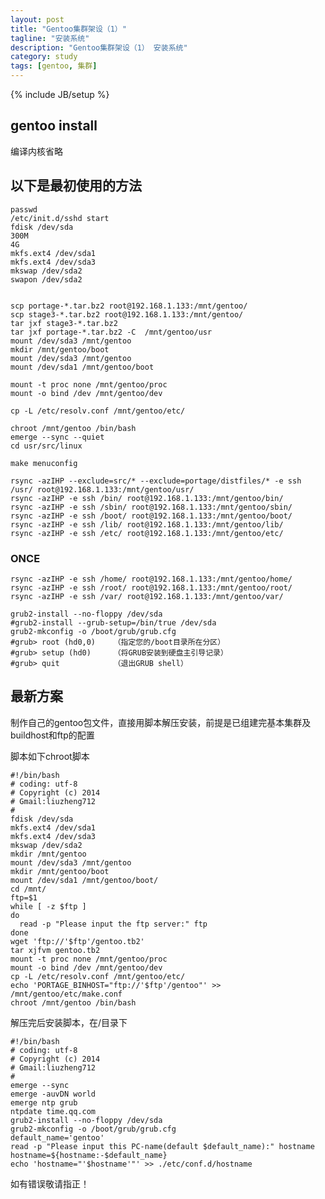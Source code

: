 ```yaml
---
layout: post
title: "Gentoo集群架设（1）"
tagline: "安装系统"
description: "Gentoo集群架设（1） 安装系统"
category: study
tags: [gentoo, 集群]
---
```

{% include JB/setup %}


## gentoo install

编译内核省略

## 以下是最初使用的方法 

	passwd
	/etc/init.d/sshd start
	fdisk /dev/sda
	300M
	4G
	mkfs.ext4 /dev/sda1
	mkfs.ext4 /dev/sda3
	mkswap /dev/sda2
	swapon /dev/sda2


	scp portage-*.tar.bz2 root@192.168.1.133:/mnt/gentoo/
	scp stage3-*.tar.bz2 root@192.168.1.133:/mnt/gentoo/
	tar jxf stage3-*.tar.bz2
	tar jxf portage-*.tar.bz2 -C  /mnt/gentoo/usr
	mount /dev/sda3 /mnt/gentoo 
	mkdir /mnt/gentoo/boot 
	mount /dev/sda3 /mnt/gentoo 
	mount /dev/sda1 /mnt/gentoo/boot

	mount -t proc none /mnt/gentoo/proc 
	mount -o bind /dev /mnt/gentoo/dev 

	cp -L /etc/resolv.conf /mnt/gentoo/etc/

	chroot /mnt/gentoo /bin/bash
	emerge --sync --quiet
	cd usr/src/linux

	make menuconfig

	rsync -azIHP --exclude=src/* --exclude=portage/distfiles/* -e ssh /usr/ root@192.168.1.133:/mnt/gentoo/usr/
	rsync -azIHP -e ssh /bin/ root@192.168.1.133:/mnt/gentoo/bin/
	rsync -azIHP -e ssh /sbin/ root@192.168.1.133:/mnt/gentoo/sbin/
	rsync -azIHP -e ssh /boot/ root@192.168.1.133:/mnt/gentoo/boot/
	rsync -azIHP -e ssh /lib/ root@192.168.1.133:/mnt/gentoo/lib/
	rsync -azIHP -e ssh /etc/ root@192.168.1.133:/mnt/gentoo/etc/


### ONCE

	rsync -azIHP -e ssh /home/ root@192.168.1.133:/mnt/gentoo/home/
	rsync -azIHP -e ssh /root/ root@192.168.1.133:/mnt/gentoo/root/
	rsync -azIHP -e ssh /var/ root@192.168.1.133:/mnt/gentoo/var/

	grub2-install --no-floppy /dev/sda
	#grub2-install --grub-setup=/bin/true /dev/sda
	grub2-mkconfig -o /boot/grub/grub.cfg
	#grub> root (hd0,0)    （指定您的/boot目录所在分区）
	#grub> setup (hd0)     （将GRUB安装到硬盘主引导记录）
	#grub> quit            （退出GRUB shell）

## 最新方案

制作自己的gentoo包文件，直接用脚本解压安装，前提是已组建完基本集群及buildhost和ftp的配置

脚本如下chroot脚本

	#!/bin/bash
	# coding: utf-8
	# Copyright (c) 2014
	# Gmail:liuzheng712
	#
	fdisk /dev/sda
	mkfs.ext4 /dev/sda1
	mkfs.ext4 /dev/sda3
	mkswap /dev/sda2
	mkdir /mnt/gentoo
	mount /dev/sda3 /mnt/gentoo
	mkdir /mnt/gentoo/boot
	mount /dev/sda1 /mnt/gentoo/boot/
	cd /mnt/
	ftp=$1
	while [ -z $ftp ]
	do
	  read -p "Please input the ftp server:" ftp
	done
	wget 'ftp://'$ftp'/gentoo.tb2'
	tar xjfvm gentoo.tb2
	mount -t proc none /mnt/gentoo/proc
	mount -o bind /dev /mnt/gentoo/dev
	cp -L /etc/resolv.conf /mnt/gentoo/etc/
	echo 'PORTAGE_BINHOST="ftp://'$ftp'/gentoo"' >> /mnt/gentoo/etc/make.conf
	chroot /mnt/gentoo /bin/bash

解压完后安装脚本，在/目录下

	#!/bin/bash
	# coding: utf-8
	# Copyright (c) 2014
	# Gmail:liuzheng712
	#
	emerge --sync
	emerge -auvDN world
	emerge ntp grub
	ntpdate time.qq.com
	grub2-install --no-floppy /dev/sda
	grub2-mkconfig -o /boot/grub/grub.cfg
	default_name='gentoo'
	read -p "Please input this PC-name(default $default_name):" hostname
	hostname=${hostname:-$default_name}
	echo 'hostname="'$hostname'"' >> ./etc/conf.d/hostname

如有错误敬请指正！


